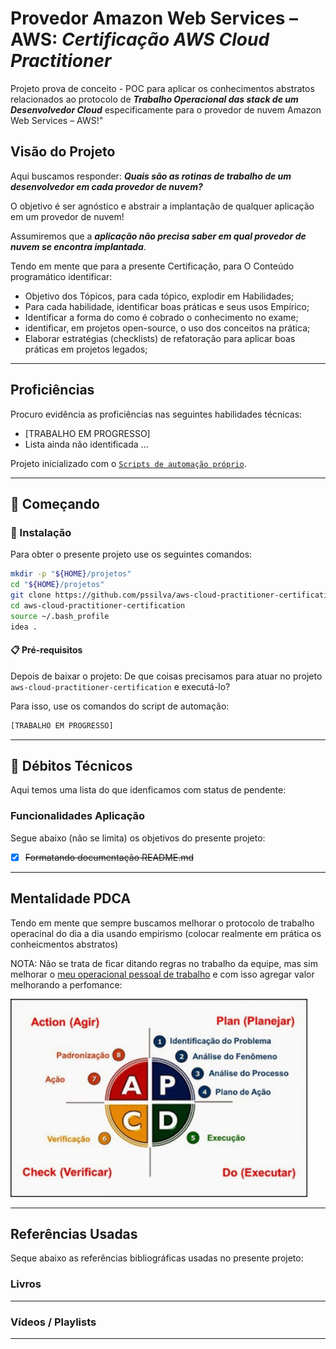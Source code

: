 # Provedor Amazon Web Services – AWS: _**Certificação AWS Cloud Practitioner**_


Projeto prova de conceito - POC para aplicar os conhecimentos abstratos relacionados ao protocolo 
de _**Trabalho Operacional das stack de um Desenvolvedor Cloud**_ especificamente para o provedor de nuvem Amazon Web Services – AWS!"

## Visão do Projeto

Aqui buscamos responder: _**Quais são as  rotinas de trabalho de um desenvolvedor em cada provedor de nuvem?**_

O objetivo é ser agnóstico e abstrair a implantação de qualquer aplicação em um provedor de nuvem! 

Assumiremos que a _**aplicação não precisa saber em qual provedor de nuvem se encontra implantada**_.

Tendo em mente que para a presente Certificação, para O Conteúdo programático identificar:
- Objetivo dos Tópicos, para cada tópico, explodir em Habilidades;
- Para cada habilidade, identificar boas práticas e seus usos Empírico;
- Identificar a forma do como é cobrado o conhecimento no exame;
- identificar, em projetos open-source, o uso dos conceitos na prática;
- Elaborar estratégias (checklists) de refatoração para aplicar boas práticas em projetos legados;

--- 

## Proficiências

Procuro evidência as proficiências nas seguintes habilidades técnicas:

- [TRABALHO EM PROGRESSO]
- Lista ainda não identificada ...


Projeto inicializado com o [`Scripts de automação próprio`]().


--- 

## 🚀 Começando

### 🔧 Instalação

Para obter o presente projeto use os seguintes comandos:

```bash
mkdir -p "${HOME}/projetos"
cd "${HOME}/projetos"
git clone https://github.com/pssilva/aws-cloud-practitioner-certification.git
cd aws-cloud-practitioner-certification
source ~/.bash_profile
idea .
```

#### 📋 Pré-requisitos

Depois de baixar o projeto: De que coisas precisamos para atuar no projeto `aws-cloud-practitioner-certification` e executá-lo?

Para isso, use os comandos do script de automação:

```bash
[TRABALHO EM PROGRESSO]
```

--- 

## 🔩 Débitos Técnicos

Aqui temos uma lista do que idenficamos com status de pendente:

### Funcionalidades Aplicação

Segue abaixo (não se limita) os objetivos do presente projeto:

- [X] ~~Formatando documentação README.md~~


--- 

## Mentalidade PDCA

Tendo em mente que sempre buscamos melhorar o protocolo de trabalho operacinal do dia a dia usando empirismo (colocar realmente em prática os conheicmentos abstratos)

NOTA: Não se trata de ficar ditando regras no trabalho da equipe, mas sim melhorar o [meu operacional pessoal de trabalho](#da-analise-exploratoria) e com isso agregar valor melhorando a perfomance:

<img src="../../docs/imgs/pdca.png" alt="PDCA: Aplicar na prática o empirismo" title="PDCA" style="width:475px;"/>

---

## Referências Usadas

Seque abaixo as referências bibliográficas usadas no presente projeto:

### Livros

---

### Vídeos / Playlists

---
